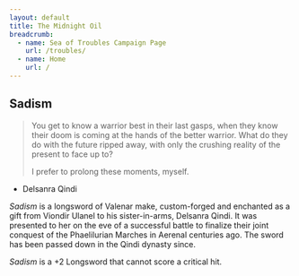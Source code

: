 ```yaml
---
layout: default
title: The Midnight Oil
breadcrumb:
  - name: Sea of Troubles Campaign Page
    url: /troubles/
  - name: Home
    url: /
---
```

## Sadism

> You get to know a warrior best in their last gasps, when they know their doom is coming at the hands of the better warrior. What do they do with the future ripped away, with only the crushing reality of the present to face up to?
> 
> I prefer to prolong these moments, myself.

- Delsanra Qindi

*Sadism* is a longsword of Valenar make, custom-forged and enchanted as a gift from Viondir Ulanel to his sister-in-arms, Delsanra Qindi. It was presented to her on the eve of a successful battle to finalize their joint conquest of the Phaelilurian Marches in Aerenal centuries ago. The sword has been passed down in the Qindi dynasty since.

*Sadism* is a +2 Longsword that cannot score a critical hit.
